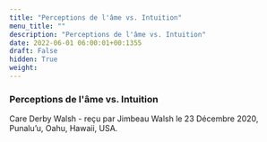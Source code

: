 ```yaml
---
title: "Perceptions de l'âme vs. Intuition"
menu_title: ""
description: "Perceptions de l'âme vs. Intuition"
date: 2022-06-01 06:00:01+00:1355
draft: False
hidden: True
weight:
---
```

### Perceptions de l'âme vs. Intuition

Care Derby Walsh - reçu par Jimbeau Walsh le 23 Décembre 2020, Punalu’u, Oahu, Hawaii, USA.



